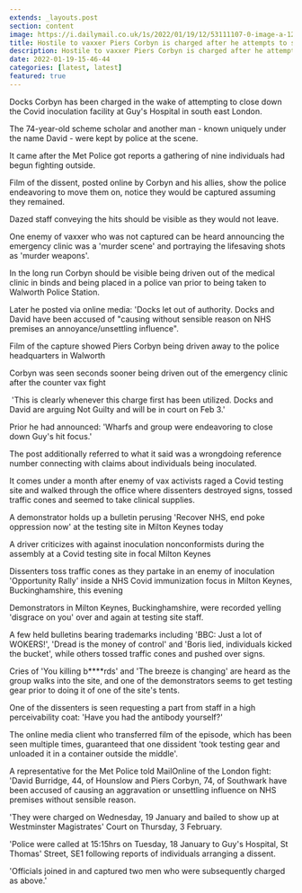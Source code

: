```yaml
---
extends: _layouts.post
section: content
image: https://i.dailymail.co.uk/1s/2022/01/19/12/53111107-0-image-a-126_1642593870675.jpg 
title: Hostile to vaxxer Piers Corbyn is charged after he attempts to shut down Covid antibody center 
description: Hostile to vaxxer Piers Corbyn is charged after he attempts to shut down Covid antibody center 
date: 2022-01-19-15-46-44 
categories: [latest, latest] 
featured: true 
--- 
```

Docks Corbyn has been charged in the wake of attempting to close down the Covid inoculation facility at Guy's Hospital in south east London.

The 74-year-old scheme scholar and another man - known uniquely under the name David - were kept by police at the scene.

It came after the Met Police got reports a gathering of nine individuals had begun fighting outside.

Film of the dissent, posted online by Corbyn and his allies, show the police endeavoring to move them on, notice they would be captured assuming they remained.

Dazed staff conveying the hits should be visible as they would not leave.

One enemy of vaxxer who was not captured can be heard announcing the emergency clinic was a 'murder scene' and portraying the lifesaving shots as 'murder weapons'.

In the long run Corbyn should be visible being driven out of the medical clinic in binds and being placed in a police van prior to being taken to Walworth Police Station.

Later he posted via online media: 'Docks let out of authority. Docks and David have been accused of "causing without sensible reason on NHS premises an annoyance/unsettling influence".

Film of the capture showed Piers Corbyn being driven away to the police headquarters in Walworth

Corbyn was seen seconds sooner being driven out of the emergency clinic after the counter vax fight

 'This is clearly whenever this charge first has been utilized. Docks and David are arguing Not Guilty and will be in court on Feb 3.'

Prior he had announced: 'Wharfs and group were endeavoring to close down Guy's hit focus.'

The post additionally referred to what it said was a wrongdoing reference number connecting with claims about individuals being inoculated.

It comes under a month after enemy of vax activists raged a Covid testing site and walked through the office where dissenters destroyed signs, tossed traffic cones and seemed to take clinical supplies.

A demonstrator holds up a bulletin perusing 'Recover NHS, end poke oppression now' at the testing site in Milton Keynes today

A driver criticizes with against inoculation nonconformists during the assembly at a Covid testing site in focal Milton Keynes

Dissenters toss traffic cones as they partake in an enemy of inoculation 'Opportunity Rally' inside a NHS Covid immunization focus in Milton Keynes, Buckinghamshire, this evening

Demonstrators in Milton Keynes, Buckinghamshire, were recorded yelling 'disgrace on you' over and again at testing site staff.

A few held bulletins bearing trademarks including 'BBC: Just a lot of WOKERS!', 'Dread is the money of control' and 'Boris lied, individuals kicked the bucket', while others tossed traffic cones and pushed over signs.

Cries of 'You killing b****rds' and 'The breeze is changing' are heard as the group walks into the site, and one of the demonstrators seems to get testing gear prior to doing it of one of the site's tents.

One of the dissenters is seen requesting a part from staff in a high perceivability coat: 'Have you had the antibody yourself?'

The online media client who transferred film of the episode, which has been seen multiple times, guaranteed that one dissident 'took testing gear and unloaded it in a container outside the middle'.

A representative for the Met Police told MailOnline of the London fight: 'David Burridge, 44, of Hounslow and Piers Corbyn, 74, of Southwark have been accused of causing an aggravation or unsettling influence on NHS premises without sensible reason.

'They were charged on Wednesday, 19 January and bailed to show up at Westminster Magistrates' Court on Thursday, 3 February.

'Police were called at 15:15hrs on Tuesday, 18 January to Guy's Hospital, St Thomas' Street, SE1 following reports of individuals arranging a dissent.

'Officials joined in and captured two men who were subsequently charged as above.'
